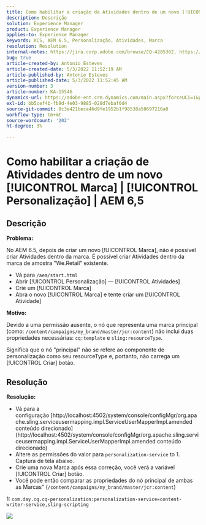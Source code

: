 ```yaml
---
title: Como habilitar a criação de Atividades dentro de um novo [!UICONTROL Marca] | [!UICONTROL Personalização] | AEM 6,5
description: Descrição
solution: Experience Manager
product: Experience Manager
applies-to: Experience Manager
keywords: KCS, AEM 6.5, Personalização, Atividades, Marca
resolution: Resolution
internal-notes: https://jira.corp.adobe.com/browse/CQ-4285362, https://jira.corp.adobe.com/browse/CQ-4278366, https://daycare.day.com/content/home/ubs_cq/ubs_ch/fit_internet/214314.html#post0006
bug: true
article-created-by: Antonio Esteves
article-created-date: 5/3/2022 11:52:19 AM
article-published-by: Antonio Esteves
article-published-date: 5/3/2022 11:52:45 AM
version-number: 3
article-number: KA-15546
dynamics-url: https://adobe-ent.crm.dynamics.com/main.aspx?forceUCI=1&pagetype=entityrecord&etn=knowledgearticle&id=f1cba178-d7ca-ec11-a7b5-6045bd00db33
exl-id: bb5cef4b-fb9d-4e03-9885-028d7ebaf0d4
source-git-commit: 0c3e421beca46d9fe1952b1f98538a50697216a0
workflow-type: tm+mt
source-wordcount: '202'
ht-degree: 3%

---
```


# Como habilitar a criação de Atividades dentro de um novo [!UICONTROL Marca] | [!UICONTROL Personalização] | AEM 6,5

## Descrição


<b>Problema:</b>

No AEM 6.5, depois de criar um novo [!UICONTROL Marca], não é possível criar Atividades dentro da marca. É possível criar Atividades dentro da marca de amostra &quot;We.Retail&quot; existente.

- Vá para `/aem/start.html`
- Abrir [!UICONTROL Personalização] — [!UICONTROL Atividades]
- Crie um [!UICONTROL Marca]
- Abra o novo [!UICONTROL Marca] e tente criar um [!UICONTROL Atividade]




<b>Motivo:</b>

Devido a uma permissão ausente, o nó que representa uma marca principal (como: `/content/campaigns/my_brand/master/jcr:content`) não inclui duas propriedades necessárias: `cq:template` e `sling:resourceType`.

Significa que o nó &quot;principal&quot; não se refere ao componente de personalização como seu resourceType e, portanto, não carrega um [!UICONTROL Criar] botão.








## Resolução


<b>Resolução:</b>

- Vá para a configuração [http://localhost:4502/system/console/configMgr/org.apache.sling.serviceusermapping.impl.ServiceUserMapperImpl.amended conteúdo direcionado](http://localhost:4502/system/console/configMgr/org.apache.sling.serviceusermapping.impl.ServiceUserMapperImpl.amended conteúdo direcionado)
- Altere as permissões do valor para `personalization-service` to 1. Captura de tela abaixo.
- Crie uma nova Marca após essa correção, você verá a variável [!UICONTROL Criar] botão.
- Você pode então comparar as propriedades do nó principal de ambas as Marcas&quot; (`/content/campaigns/my_brand/master/jcr:content`)


1: `com.day.cq.cq-personalization:personalization-service=content-writer-service,sling-scripting`



![](https://adobe.sharepoint.com/sites/D365EntAttachments/knowledgearticle/How%20to%20enable%20creating%20Activities%20inside%20a%20new%20Brand%20-%20Personalization%20-%20AEM%206-5_19685F9AF794EA11A811000D3A303484/Activity_Brand_Create.jpg)
